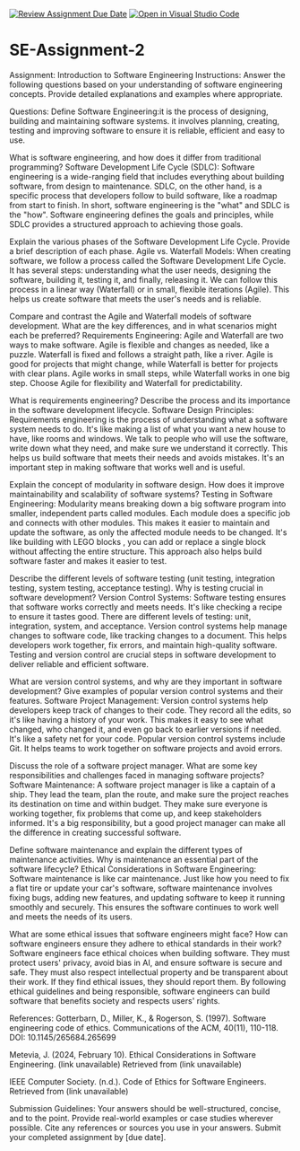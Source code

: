 [![Review Assignment Due Date](https://classroom.github.com/assets/deadline-readme-button-24ddc0f5d75046c5622901739e7c5dd533143b0c8e959d652212380cedb1ea36.svg)](https://classroom.github.com/a/-ucQIGTc)
[![Open in Visual Studio Code](https://classroom.github.com/assets/open-in-vscode-718a45dd9cf7e7f842a935f5ebbe5719a5e09af4491e668f4dbf3b35d5cca122.svg)](https://classroom.github.com/online_ide?assignment_repo_id=15222883&assignment_repo_type=AssignmentRepo)
# SE-Assignment-2
Assignment: Introduction to Software Engineering
Instructions:
Answer the following questions based on your understanding of software engineering concepts. Provide detailed explanations and examples where appropriate.

Questions:
Define Software Engineering:it is the process of designing, building and maintaining software systems. it involves planning, creating, testing and improving software to ensure it is reliable, efficient and easy to use.

What is software engineering, and how does it differ from traditional programming?
Software Development Life Cycle (SDLC): Software engineering is a wide-ranging field that includes everything about building software, from design to maintenance. SDLC, on the other hand, is a specific process that developers follow to build software, like a roadmap from start to finish. In short, software engineering is the "what" and SDLC is the "how". Software engineering defines the goals and principles, while SDLC provides a structured approach to achieving those goals.

Explain the various phases of the Software Development Life Cycle. Provide a brief description of each phase.
Agile vs. Waterfall Models: When creating software, we follow a process called the Software Development Life Cycle. It has several steps: understanding what the user needs, designing the software, building it, testing it, and finally, releasing it. We can follow this process in a linear way (Waterfall) or in small, flexible iterations (Agile). This helps us create software that meets the user's needs and is reliable.

Compare and contrast the Agile and Waterfall models of software development. What are the key differences, and in what scenarios might each be preferred?
Requirements Engineering: Agile and Waterfall are two ways to make software. Agile is flexible and changes as needed, like a puzzle. Waterfall is fixed and follows a straight path, like a river. Agile is good for projects that might change, while Waterfall is better for projects with clear plans. Agile works in small steps, while Waterfall works in one big step. Choose Agile for flexibility and Waterfall for predictability.

What is requirements engineering? Describe the process and its importance in the software development lifecycle. Software Design Principles: Requirements engineering is the process of understanding what a software system needs to do. It's like making a list of what you want a new house to have, like rooms and windows. We talk to people who will use the software, write down what they need, and make sure we understand it correctly. This helps us build software that meets their needs and avoids mistakes. It's an important step in making software that works well and is useful.

Explain the concept of modularity in software design. How does it improve maintainability and scalability of software systems?
Testing in Software Engineering: Modularity means breaking down a big software program into smaller, independent parts called modules. Each module does a specific job and connects with other modules. This makes it easier to maintain and update the software, as only the affected module needs to be changed. It's like building with LEGO blocks , you can add or replace a single block without affecting the entire structure. This approach also helps build software faster and makes it easier to test.

Describe the different levels of software testing (unit testing, integration testing, system testing, acceptance testing). Why is testing crucial in software development?
Version Control Systems: Software testing ensures that software works correctly and meets needs. It's like checking a recipe to ensure it tastes good. There are different levels of testing: unit, integration, system, and acceptance. Version control systems help manage changes to software code, like tracking changes to a document. This helps developers work together, fix errors, and maintain high-quality software. Testing and version control are crucial steps in software development to deliver reliable and efficient software.

What are version control systems, and why are they important in software development? Give examples of popular version control systems and their features.
Software Project Management: Version control systems help developers keep track of changes to their code. They record all the edits, so it's like having a history of your work. This makes it easy to see what changed, who changed it, and even go back to earlier versions if needed. It's like a safety net for your code. Popular version control systems include Git. It helps teams to work together on software projects and avoid errors.

Discuss the role of a software project manager. What are some key responsibilities and challenges faced in managing software projects?
Software Maintenance: A software project manager is like a captain of a ship. They lead the team, plan the route, and make sure the project reaches its destination on time and within budget. They make sure everyone is working together, fix problems that come up, and keep stakeholders informed. It's a big responsibility, but a good project manager can make all the difference in creating successful software.

Define software maintenance and explain the different types of maintenance activities. Why is maintenance an essential part of the software lifecycle?
Ethical Considerations in Software Engineering: Software maintenance is like car maintenance. Just like how you need to fix a flat tire or update your car's software, software maintenance involves fixing bugs, adding new features, and updating software to keep it running smoothly and securely. This ensures the software continues to work well and meets the needs of its users.

What are some ethical issues that software engineers might face? How can software engineers ensure they adhere to ethical standards in their work?  Software engineers face ethical choices when building software. They must protect users' privacy, avoid bias in AI, and ensure software is secure and safe. They must also respect intellectual property and be transparent about their work. If they find ethical issues, they should report them. By following ethical guidelines and being responsible, software engineers can build software that benefits society and respects users' rights.

References:
Gotterbarn, D., Miller, K., & Rogerson, S. (1997). Software engineering code of ethics. Communications of the ACM, 40(11), 110-118. DOI: 10.1145/265684.265699

 Metevia, J. (2024, February 10). Ethical Considerations in Software Engineering. (link unavailable) Retrieved from (link unavailable)

IEEE Computer Society. (n.d.). Code of Ethics for Software Engineers. Retrieved from (link unavailable)

Submission Guidelines:
Your answers should be well-structured, concise, and to the point.
Provide real-world examples or case studies wherever possible.
Cite any references or sources you use in your answers.
Submit your completed assignment by [due date].
